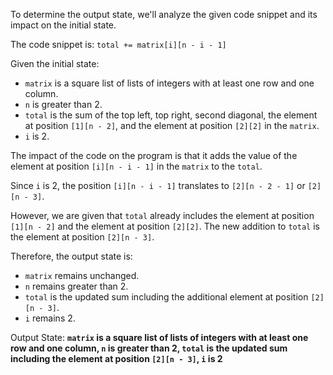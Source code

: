 To determine the output state, we'll analyze the given code snippet and its impact on the initial state.

The code snippet is: `total += matrix[i][n - i - 1]`

Given the initial state:
- `matrix` is a square list of lists of integers with at least one row and one column.
- `n` is greater than 2.
- `total` is the sum of the top left, top right, second diagonal, the element at position `[1][n - 2]`, and the element at position `[2][2]` in the `matrix`.
- `i` is 2.

The impact of the code on the program is that it adds the value of the element at position `[i][n - i - 1]` in the `matrix` to the `total`.

Since `i` is 2, the position `[i][n - i - 1]` translates to `[2][n - 2 - 1]` or `[2][n - 3]`.

However, we are given that `total` already includes the element at position `[1][n - 2]` and the element at position `[2][2]`. The new addition to `total` is the element at position `[2][n - 3]`.

Therefore, the output state is:
- `matrix` remains unchanged.
- `n` remains greater than 2.
- `total` is the updated sum including the additional element at position `[2][n - 3]`.
- `i` remains 2.

Output State: **`matrix` is a square list of lists of integers with at least one row and one column, `n` is greater than 2, `total` is the updated sum including the element at position `[2][n - 3]`, `i` is 2**